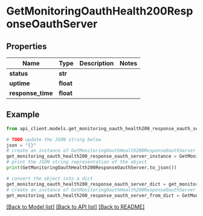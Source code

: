 # GetMonitoringOauthHealth200ResponseOauthServer


## Properties

Name | Type | Description | Notes
------------ | ------------- | ------------- | -------------
**status** | **str** |  | 
**uptime** | **float** |  | 
**response_time** | **float** |  | 

## Example

```python
from api_client.models.get_monitoring_oauth_health200_response_oauth_server import GetMonitoringOauthHealth200ResponseOauthServer

# TODO update the JSON string below
json = "{}"
# create an instance of GetMonitoringOauthHealth200ResponseOauthServer from a JSON string
get_monitoring_oauth_health200_response_oauth_server_instance = GetMonitoringOauthHealth200ResponseOauthServer.from_json(json)
# print the JSON string representation of the object
print(GetMonitoringOauthHealth200ResponseOauthServer.to_json())

# convert the object into a dict
get_monitoring_oauth_health200_response_oauth_server_dict = get_monitoring_oauth_health200_response_oauth_server_instance.to_dict()
# create an instance of GetMonitoringOauthHealth200ResponseOauthServer from a dict
get_monitoring_oauth_health200_response_oauth_server_from_dict = GetMonitoringOauthHealth200ResponseOauthServer.from_dict(get_monitoring_oauth_health200_response_oauth_server_dict)
```
[[Back to Model list]](../README.md#documentation-for-models) [[Back to API list]](../README.md#documentation-for-api-endpoints) [[Back to README]](../README.md)


